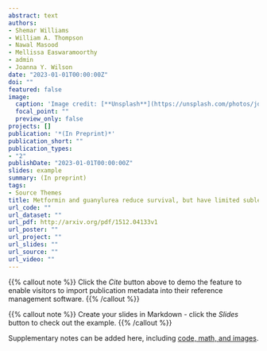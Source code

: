```yaml
---
abstract: text
authors:
- Shemar Williams
- William A. Thompson
- Nawal Masood
- Mellissa Easwaramoorthy
- admin
- Joanna Y. Wilson
date: "2023-01-01T00:00:00Z"
doi: ""
featured: false
image:
  caption: 'Image credit: [**Unsplash**](https://unsplash.com/photos/jdD8gXaTZsc)'
  focal_point: ""
  preview_only: false
projects: []
publication: '*(In Preprint)*'
publication_short: ""
publication_types:
- "2"
publishDate: "2023-01-01T00:00:00Z"
slides: example
summary: (In preprint)
tags:
- Source Themes
title: Metformin and guanylurea reduce survival, but have limited sublethal effects in larval zebrafish (Danio rerio)
url_code: ""
url_dataset: ""
url_pdf: http://arxiv.org/pdf/1512.04133v1
url_poster: ""
url_project: ""
url_slides: ""
url_source: ""
url_video: ""
---
```


{{% callout note %}}
Click the *Cite* button above to demo the feature to enable visitors to import publication metadata into their reference management software.
{{% /callout %}}

{{% callout note %}}
Create your slides in Markdown - click the *Slides* button to check out the example.
{{% /callout %}}

Supplementary notes can be added here, including [code, math, and images](https://wowchemy.com/docs/writing-markdown-latex/).
